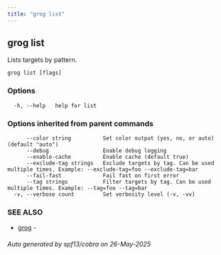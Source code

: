 ```yaml
---
title: "grog list"
---
```


## grog list

Lists targets by pattern.

```
grog list [flags]
```

### Options

```
  -h, --help   help for list
```

### Options inherited from parent commands

```
      --color string          Set color output (yes, no, or auto) (default "auto")
      --debug                 Enable debug logging
      --enable-cache          Enable cache (default true)
      --exclude-tag strings   Exclude targets by tag. Can be used multiple times. Example: --exclude-tag=foo --exclude-tag=bar
      --fail-fast             Fail fast on first error
      --tag strings           Filter targets by tag. Can be used multiple times. Example: --tag=foo --tag=bar
  -v, --verbose count         Set verbosity level (-v, -vv)
```

### SEE ALSO

- [grog](/reference/cli/grog/) -

###### Auto generated by spf13/cobra on 26-May-2025
